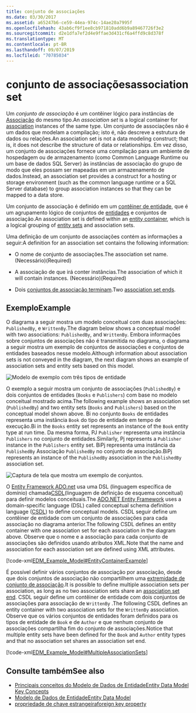 ```yaml
---
title: conjunto de associações
ms.date: 03/30/2017
ms.assetid: a65247b6-ce59-44ea-974c-14ae20a7995f
ms.openlocfilehash: 43ab6cf9f1ee8cb971810add6b9a89467726f3e2
ms.sourcegitcommit: d2e1dfa7ef2d4e9ffae3d431cf6a4ffd9c8d378f
ms.translationtype: MT
ms.contentlocale: pt-BR
ms.lasthandoff: 09/07/2019
ms.locfileid: "70785034"
---
```

# <a name="association-set"></a><span data-ttu-id="ffdad-102">conjunto de associações</span><span class="sxs-lookup"><span data-stu-id="ffdad-102">association set</span></span>
<span data-ttu-id="ffdad-103">Um *conjunto de associação* é um contêiner lógico para instâncias de [Associação](association-type.md) do mesmo tipo.</span><span class="sxs-lookup"><span data-stu-id="ffdad-103">An *association set* is a logical container for [association](association-type.md) instances of the same type.</span></span> <span data-ttu-id="ffdad-104">Um conjunto de associações não é um dados que modelam a compilação; isto é, não descreve a estrutura de dados ou relações.</span><span class="sxs-lookup"><span data-stu-id="ffdad-104">An association set is not a data modeling construct; that is, it does not describe the structure of data or relationships.</span></span> <span data-ttu-id="ffdad-105">Em vez disso, um conjunto de associações fornece uma compilação para um ambiente de hospedagem ou de armazenamento (como Common Language Runtime ou um base de dados SQL Server) às instâncias de associação do grupo de modo que eles possam ser mapeadas em um armazenamento de dados.</span><span class="sxs-lookup"><span data-stu-id="ffdad-105">Instead, an association set provides a construct for a hosting or storage environment (such as the common language runtime or a SQL Server database) to group association instances so that they can be mapped to a data store.</span></span>  
  
 <span data-ttu-id="ffdad-106">Um conjunto de associação é definido em um [contêiner de entidade](entity-container.md), que é um agrupamento lógico de conjuntos de [entidades](entity-set.md) e conjuntos de associação.</span><span class="sxs-lookup"><span data-stu-id="ffdad-106">An association set is defined within an [entity container](entity-container.md), which is a logical grouping of [entity sets](entity-set.md) and association sets.</span></span>  
  
 <span data-ttu-id="ffdad-107">Uma definição de um conjunto de associações contém as informações a seguir:</span><span class="sxs-lookup"><span data-stu-id="ffdad-107">A definition for an association set contains the following information:</span></span>  
  
- <span data-ttu-id="ffdad-108">O nome de conjunto de associações.</span><span class="sxs-lookup"><span data-stu-id="ffdad-108">The association set name.</span></span> <span data-ttu-id="ffdad-109">(Necessário)</span><span class="sxs-lookup"><span data-stu-id="ffdad-109">(Required)</span></span>  
  
- <span data-ttu-id="ffdad-110">A associação de que irá conter instâncias.</span><span class="sxs-lookup"><span data-stu-id="ffdad-110">The association of which it will contain instances.</span></span> <span data-ttu-id="ffdad-111">(Necessário)</span><span class="sxs-lookup"><span data-stu-id="ffdad-111">(Required)</span></span>  
  
- <span data-ttu-id="ffdad-112">Dois [conjuntos de associação terminam](association-set-end.md).</span><span class="sxs-lookup"><span data-stu-id="ffdad-112">Two [association set ends](association-set-end.md).</span></span>  
  
## <a name="example"></a><span data-ttu-id="ffdad-113">Exemplo</span><span class="sxs-lookup"><span data-stu-id="ffdad-113">Example</span></span>  
 <span data-ttu-id="ffdad-114">O diagrama a seguir mostra um modelo conceitual com duas associações: `PublishedBy`, e `WrittenBy`.</span><span class="sxs-lookup"><span data-stu-id="ffdad-114">The diagram below shows a conceptual model with two associations: `PublishedBy`, and `WrittenBy`.</span></span> <span data-ttu-id="ffdad-115">Embora informações sobre conjuntos de associações não é transmitida no diagrama, o diagrama a seguir mostra um exemplo de conjuntos de associações e conjuntos de entidades baseados nesse modelo.</span><span class="sxs-lookup"><span data-stu-id="ffdad-115">Although information about association sets is not conveyed in the diagram, the next diagram shows an example of association sets and entity sets based on this model.</span></span>  
  
 ![Modelo de exemplo com três tipos de entidade](./media/association-set/example-model-three-entity-types.gif)  
  
 <span data-ttu-id="ffdad-117">O exemplo a seguir mostra um conjunto de associações (`PublishedBy`) e dois conjuntos de entidades (`Books` e `Publishers`) com base no modelo conceitual mostrado acima.</span><span class="sxs-lookup"><span data-stu-id="ffdad-117">The following example shows an association set (`PublishedBy`) and two entity sets (`Books` and `Publishers`) based on the conceptual model shown above.</span></span> <span data-ttu-id="ffdad-118">Bi no conjunto `Books` de entidades representa uma instância `Book` do tipo de entidade em tempo de execução.</span><span class="sxs-lookup"><span data-stu-id="ffdad-118">Bi in the `Books` entity set represents an instance of the `Book` entity type at run time.</span></span> <span data-ttu-id="ffdad-119">Da mesma forma, PJ `Publisher` representa uma instância `Publishers` no conjunto de entidades.</span><span class="sxs-lookup"><span data-stu-id="ffdad-119">Similarly, Pj represents a `Publisher` instance in the `Publishers` entity set.</span></span> <span data-ttu-id="ffdad-120">BiPj representa uma instância da `PublishedBy` Associação `PublishedBy` no conjunto de associação.</span><span class="sxs-lookup"><span data-stu-id="ffdad-120">BiPj represents an instance of the `PublishedBy` association in the `PublishedBy` association set.</span></span>  
  
 ![Captura de tela que mostra um exemplo de conjuntos.](./media/association-set/sets-example-association.gif)  
  
 <span data-ttu-id="ffdad-122">O [Entity Framework ADO.net](./ef/index.md) usa uma DSL (linguagem específica de domínio) chamada[CSDL](./ef/language-reference/csdl-specification.md)(linguagem de definição de esquema conceitual) para definir modelos conceituais.</span><span class="sxs-lookup"><span data-stu-id="ffdad-122">The [ADO.NET Entity Framework](./ef/index.md) uses a domain-specific language (DSL) called conceptual schema definition language ([CSDL](./ef/language-reference/csdl-specification.md)) to define conceptual models.</span></span> <span data-ttu-id="ffdad-123">CSDL seguir define um contêiner de entidade com um conjunto de associações para cada associação no diagrama anterior.</span><span class="sxs-lookup"><span data-stu-id="ffdad-123">The following CSDL defines an entity container with one association set for each association in the diagram above.</span></span> <span data-ttu-id="ffdad-124">Observe que o nome e a associação para cada conjunto de associações são definidos usando atributos XML.</span><span class="sxs-lookup"><span data-stu-id="ffdad-124">Note that the name and association for each association set are defined using XML attributes.</span></span>  
  
 [!code-xml[EDM_Example_Model#EntityContainerExample](../../../../samples/snippets/xml/VS_Snippets_Data/edm_example_model/xml/books.edmx#entitycontainerexample)]  
  
 <span data-ttu-id="ffdad-125">É possível definir vários conjuntos de associação por associação, desde que dois conjuntos de associação não compartilhem uma [extremidade de conjunto de associação](association-set-end.md).</span><span class="sxs-lookup"><span data-stu-id="ffdad-125">It is possible to define multiple association sets per association, as long as no two association sets share an [association set end](association-set-end.md).</span></span> <span data-ttu-id="ffdad-126">CSDL seguir define um contêiner de entidade com dois conjuntos de associações para associação de `WrittenBy` .</span><span class="sxs-lookup"><span data-stu-id="ffdad-126">The following CSDL defines an entity container with two association sets for the `WrittenBy` association.</span></span> <span data-ttu-id="ffdad-127">Observe que os vários conjuntos de entidades foram definidos para os tipos de entidade de `Book` e de `Author` e que nenhum conjunto de associações compartilha fim do conjunto de associações.</span><span class="sxs-lookup"><span data-stu-id="ffdad-127">Notice that multiple entity sets have been defined for the `Book` and `Author` entity types and that no association set shares an association set end.</span></span>  
  
 [!code-xml[EDM_Example_Model#MultipleAssociationSets](../../../../samples/snippets/xml/VS_Snippets_Data/edm_example_model/xml/books3.edmx#multipleassociationsets)]  
  
## <a name="see-also"></a><span data-ttu-id="ffdad-128">Consulte também</span><span class="sxs-lookup"><span data-stu-id="ffdad-128">See also</span></span>

- [<span data-ttu-id="ffdad-129">Principais conceitos do Modelo de Dados de Entidade</span><span class="sxs-lookup"><span data-stu-id="ffdad-129">Entity Data Model Key Concepts</span></span>](entity-data-model-key-concepts.md)
- [<span data-ttu-id="ffdad-130">Modelo de Dados de Entidade</span><span class="sxs-lookup"><span data-stu-id="ffdad-130">Entity Data Model</span></span>](entity-data-model.md)
- [<span data-ttu-id="ffdad-131">propriedade de chave estrangeira</span><span class="sxs-lookup"><span data-stu-id="ffdad-131">foreign key property</span></span>](foreign-key-property.md)
